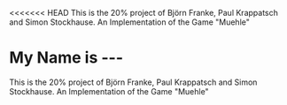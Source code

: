 ﻿<<<<<<< HEAD
﻿This is the 20% project of Björn Franke, Paul Krappatsch and Simon Stockhause.
An Implementation of the Game "Muehle"

My Name is ---
=======
This is the 20% project of Björn Franke, Paul Krappatsch and Simon Stockhause.
An Implementation of the Game "Muehle"


